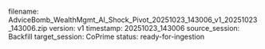 filename: AdviceBomb_WealthMgmt_AI_Shock_Pivot_20251023_143006_v1_20251023_143006.zip
version: v1
timestamp: 20251023_143006
source_session: Backfill
target_session: CoPrime
status: ready-for-ingestion

